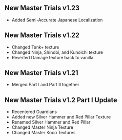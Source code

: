 ## New Master Trials v1.23
- Added Semi-Accurate Japanese Localization

## New Master Trials v1.22
- Changed Tank+ texture
- Changed Ninja, Shinobi, and Kunoichi texture
- Reverted Damage texture back to vanilla


## New Master Trials v1.21
- Merged Part I and Part II together


## New Master Trials v1.2 Part I Update
- Recentered Guardians
- Added new Silver Hammer and Red Pillar Texture
- Renamed Silver Hammer and Red Pillar
- Changed Master Ninja Texture
- Changed Master Koco Textures
